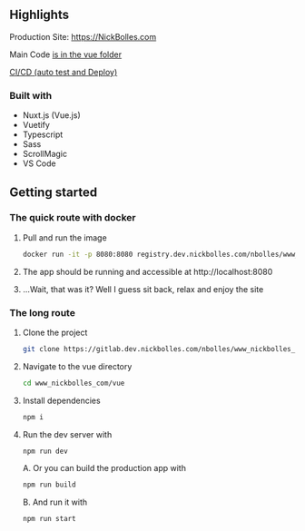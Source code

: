 ## Highlights
Production Site: https://NickBolles.com

Main Code [is in the vue folder](vue)

[CI/CD (auto test and Deploy)](https://gitlab.dev.nickbolles.com/nbolles/www_nickbolles_com/pipelines)

### Built with
* Nuxt.js (Vue.js)
* Vuetify
* Typescript
* Sass
* ScrollMagic
* VS Code

## Getting started

### The quick route with docker
1. Pull and run the image

   ```sh
   docker run -it -p 8080:8080 registry.dev.nickbolles.com/nbolles/www_nickbolles_com:latest
   ```
   
2. The app should be running and accessible at http://localhost:8080
3. ...Wait, that was it? Well I guess sit back, relax and enjoy the site

### The long route
1. Clone the project

   ```sh
   git clone https://gitlab.dev.nickbolles.com/nbolles/www_nickbolles_com.git
   ```
   
2. Navigate to the vue directory

   ```sh
   cd www_nickbolles_com/vue
   ```
   
3. Install dependencies

   ```sh
   npm i
   ```
   
4. Run the dev server with

    ```sh
    npm run dev
    ```
    
    A. Or you can build the production app with
    
      ```sh
      npm run build
      ```
       
    B. And run it with
    
     ```sh
     npm run start
     ```

